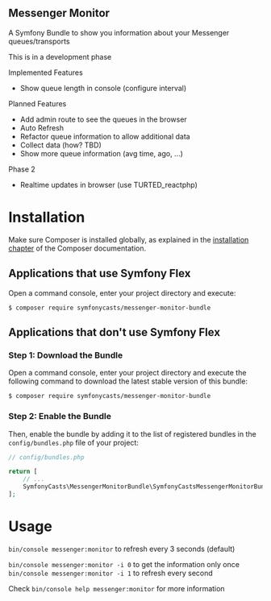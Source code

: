 Messenger Monitor
---


A Symfony Bundle to show you information about your Messenger queues/transports

This is in a development phase

Implemented Features
* Show queue length in console (configure interval) 

Planned Features
* Add admin route to see the queues in the browser
* Auto Refresh
* Refactor queue information to allow additional data
* Collect data (how? TBD)
* Show more queue information (avg time, ago, ...)

Phase 2
* Realtime updates in browser (use TURTED_reactphp)

Installation
============

Make sure Composer is installed globally, as explained in the
[installation chapter](https://getcomposer.org/doc/00-intro.md)
of the Composer documentation.

Applications that use Symfony Flex
----------------------------------

Open a command console, enter your project directory and execute:

```console
$ composer require symfonycasts/messenger-monitor-bundle
```

Applications that don't use Symfony Flex
----------------------------------------

### Step 1: Download the Bundle

Open a command console, enter your project directory and execute the
following command to download the latest stable version of this bundle:

```console
$ composer require symfonycasts/messenger-monitor-bundle
```

### Step 2: Enable the Bundle

Then, enable the bundle by adding it to the list of registered bundles
in the `config/bundles.php` file of your project:

```php
// config/bundles.php

return [
    // ...
    SymfonyCasts\MessengerMonitorBundle\SymfonyCastsMessengerMonitorBundle::class => ['all' => true],
];
```

Usage
=====

```bin/console messenger:monitor``` to refresh every 3 seconds (default)

```bin/console messenger:monitor -i 0``` to get the information only once
```bin/console messenger:monitor -i 1``` to refresh every second

Check ```bin/console help messenger:monitor``` for more information




